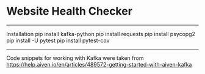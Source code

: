 # Website Health Checker

----
Installation
pip install kafka-python
pip install requests
pip install psycopg2
pip install -U pytest
pip install pytest-cov

----
Code snippets for working with Kafka were taken from 
https://help.aiven.io/en/articles/489572-getting-started-with-aiven-kafka
